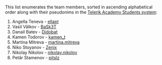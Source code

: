 This list enumerates the team members, sorted in ascending alphabetical order along with their pseudonims in the [Telerik Academy Students system](https://telerikacademy.com/):

1. Angella Teneva - [ellapt](https://telerikacademy.com/Users/ellapt)
2. Vasil Vâlkov - [BaSk3T](https://telerikacademy.com/Users/BaSk3T)
3. Danail Batev - [Didobat](https://telerikacademy.com/Users/Didobat)
4. Kamen Todorov - [kamen_t](https://telerikacademy.com/Users/kamen_t)
5. Martina Mitreva - [martina.mitreva](https://telerikacademy.com/Users/martina.mitreva)
6. Niko Stoyanov - [Zenix](https://telerikacademy.com/Users/Zenix)
7. Nikolay Nikolov - [nikolay.nikolov](https://telerikacademy.com/Users/nikolay.nikolov)
8. Petâr Stamenov - [pitslz](https://telerikacademy.com/Users/pitslz)

